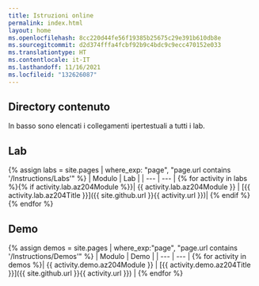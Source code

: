 ```yaml
---
title: Istruzioni online
permalink: index.html
layout: home
ms.openlocfilehash: 8cc220d44fe56f19385b25675c29e391b610db8e
ms.sourcegitcommit: d2d374fffa4fcbf92b9c4bdc9c9ecc470152e033
ms.translationtype: HT
ms.contentlocale: it-IT
ms.lasthandoff: 11/16/2021
ms.locfileid: "132626087"
---
```

## <a name="content-directory"></a>Directory contenuto

In basso sono elencati i collegamenti ipertestuali a tutti i lab.

## <a name="labs"></a>Lab

{% assign labs = site.pages | where_exp: "page", "page.url contains '/Instructions/Labs'" %}
| Modulo | Lab |
| --- | --- |
{% for activity in labs  %}{% if activity.lab.az204Module %}}| {{ activity.lab.az204Module }} | [{{ activity.lab.az204Title }}]({{ site.github.url }}{{ activity.url }})|
{% endif %}{% endfor %}

## <a name="demos"></a>Demo

{% assign demos = site.pages | where_exp:"page", "page.url contains '/Instructions/Demos'" %}
| Modulo | Demo |
| --- | --- | 
{% for activity in demos  %}| {{ activity.demo.az204Module }} | [{{ activity.demo.az204Title }}]({{ site.github.url }}{{ activity.url }}) |
{% endfor %}
